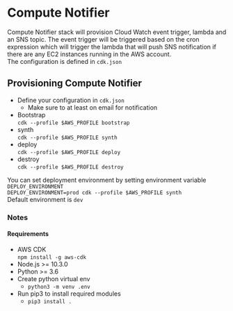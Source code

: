 # Compute Notifier

Compute Notifier stack will provision Cloud Watch event trigger, lambda and an SNS topic.
The event trigger will be triggered based on the cron expression which will trigger the lambda
that will push SNS notification if there are any EC2 instances running in the AWS account.  
The configuration is defined in `cdk.json`

## Provisioning Compute Notifier
* Define your configuration in `cdk.json`
    * Make sure to at least on email for notification
* Bootstrap  
`cdk --profile $AWS_PROFILE bootstrap`
* synth  
`cdk --profile $AWS_PROFILE synth`
* deploy  
`cdk --profile $AWS_PROFILE deploy`
* destroy  
`cdk --profile $AWS_PROFILE destroy`  

You can set deployment environment by setting environment variable `DEPLOY_ENVIRONMENT`  
`DEPLOY_ENVIRONMENT=prod cdk --profile $AWS_PROFILE synth`  
Default environment is `dev`


### Notes

#### Requirements
* AWS CDK  
`npm install -g aws-cdk`
* Node.js >= 10.3.0
* Python >= 3.6 
* Create python virtual env
    * `python3 -m venv .env`
* Run pip3 to install required modules
    * `pip3 install .`